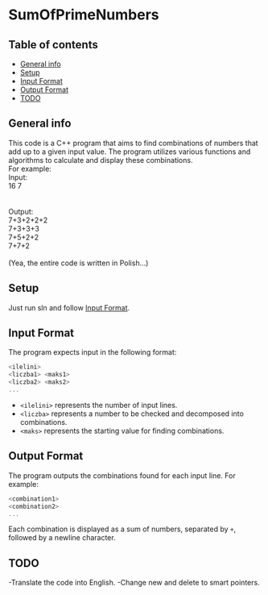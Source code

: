 # SumOfPrimeNumbers

## Table of contents
* [General info](#general-info)
* [Setup](#setup)
* [Input Format](#input-format)
* [Output Format](#output-format)
* [TODO](#todo)

## General info
This code is a C++ program that aims to find combinations of numbers that add up to a given input value. The program utilizes various functions and algorithms to calculate and display these combinations.<br />
For example:<br />
Input:<br />
16 7<br />
<br />
<br />
Output:<br />
7+3+2+2+2<br />
7+3+3+3<br />
7+5+2+2<br />
7+7+2<br />
<br />
(Yea, the entire code is written in Polish...)
	<br />
## Setup
Just run sln and follow [Input Format](#input-format).

## Input Format
The program expects input in the following format:
```cpp
<ilelini>
<liczba1> <maks1>
<liczba2> <maks2>
...
```
- `<ilelini>` represents the number of input lines.
- `<liczba>` represents a number to be checked and decomposed into combinations.
- `<maks>` represents the starting value for finding combinations.

## Output Format
The program outputs the combinations found for each input line. For example:
```cpp
<combination1>
<combination2>
...
```
Each combination is displayed as a sum of numbers, separated by `+`, followed by a newline character.

## TODO
-Translate the code into English.
-Change new and delete to smart pointers.
